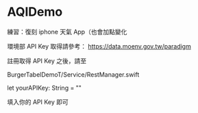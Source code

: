 # AQIDemo
練習：復刻 iphone 天氣 App（也會加點變化

環境部 API Key 取得請參考：
https://data.moenv.gov.tw/paradigm

註冊取得 API Key 之後，請至

BurgerTabelDemoT/Service/RestManager.swift

let yourAPIKey: String = ""

填入你的 API Key 即可
